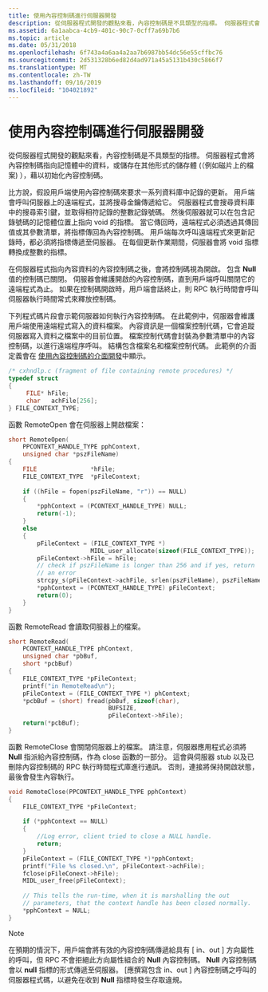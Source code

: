 ```yaml
---
title: 使用內容控制碼進行伺服器開發
description: 從伺服器程式開發的觀點來看，內容控制碼是不具類型的指標。 伺服器程式會將內容控制碼指向記憶體中的資料，或儲存在其他形式的儲存體 (（例如磁片上的檔案) ），藉以初始化內容控制碼。
ms.assetid: 6a1aabca-4cb9-401c-90c7-0cff7a69b7b6
ms.topic: article
ms.date: 05/31/2018
ms.openlocfilehash: 6f743a4a6aa4a2aa7b6987bb54dc56e55cffbc76
ms.sourcegitcommit: 2d531328b6ed82d4ad971a45a5131b430c5866f7
ms.translationtype: MT
ms.contentlocale: zh-TW
ms.lasthandoff: 09/16/2019
ms.locfileid: "104021892"
---
```

# <a name="server-development-using-context-handles"></a>使用內容控制碼進行伺服器開發

從伺服器程式開發的觀點來看，內容控制碼是不具類型的指標。 伺服器程式會將內容控制碼指向記憶體中的資料，或儲存在其他形式的儲存體 (（例如磁片上的檔案) ），藉以初始化內容控制碼。

比方說，假設用戶端使用內容控制碼來要求一系列資料庫中記錄的更新。 用戶端會呼叫伺服器上的遠端程式，並將搜尋金鑰傳遞給它。 伺服器程式會搜尋資料庫中的搜尋索引鍵，並取得相符記錄的整數記錄號碼。 然後伺服器就可以在包含記錄號碼的記憶體位置上指向 void 的指標。 當它傳回時，遠端程式必須透過其傳回值或其參數清單，將指標傳回為內容控制碼。 用戶端每次呼叫遠端程式來更新記錄時，都必須將指標傳遞至伺服器。 在每個更新作業期間，伺服器會將 void 指標轉換成整數的指標。

在伺服器程式指向內容資料的內容控制碼之後，會將控制碼視為開啟。 包含 **Null** 值的控制碼已關閉。 伺服器會維護開啟的內容控制碼，直到用戶端呼叫關閉它的遠端程式為止。 如果在控制碼開啟時，用戶端會話終止，則 RPC 執行時間會呼叫伺服器執行時間常式來釋放控制碼。

下列程式碼片段會示範伺服器如何執行內容控制碼。 在此範例中，伺服器會維護用戶端使用遠端程式寫入的資料檔案。 內容資訊是一個檔案控制代碼，它會追蹤伺服器寫入資料之檔案中的目前位置。 檔案控制代碼會封裝為參數清單中的內容控制碼，以進行遠端程序呼叫。 結構包含檔案名和檔案控制代碼。 此範例的介面定義會在 [使用內容控制碼的介面開發](interface-development-using-context-handles.md)中顯示。


```C++
/* cxhndlp.c (fragment of file containing remote procedures) */
typedef struct 
{
     FILE* hFile;
     char   achFile[256];
} FILE_CONTEXT_TYPE;
```



函數 RemoteOpen 會在伺服器上開啟檔案：


```C++
short RemoteOpen(
    PPCONTEXT_HANDLE_TYPE pphContext,
    unsigned char *pszFileName)
{
    FILE               *hFile;
    FILE_CONTEXT_TYPE  *pFileContext;
 
    if ((hFile = fopen(pszFileName, "r")) == NULL) 
    {
        *pphContext = (PCONTEXT_HANDLE_TYPE) NULL;
        return(-1);
    }
    else 
    {
        pFileContext = (FILE_CONTEXT_TYPE *) 
                       MIDL_user_allocate(sizeof(FILE_CONTEXT_TYPE));
        pFileContext->hFile = hFile;
        // check if pszFileName is longer than 256 and if yes, return
        // an error
        strcpy_s(pFileContext->achFile, srlen(pszFileName), pszFileName);
        *pphContext = (PCONTEXT_HANDLE_TYPE) pFileContext;
        return(0);
    }
}
```



函數 RemoteRead 會讀取伺服器上的檔案。


```C++
short RemoteRead(
    PCONTEXT_HANDLE_TYPE phContext, 
    unsigned char *pbBuf, 
    short *pcbBuf) 
{ 
    FILE_CONTEXT_TYPE *pFileContext; 
    printf("in RemoteRead\n"); 
    pFileContext = (FILE_CONTEXT_TYPE *) phContext; 
    *pcbBuf = (short) fread(pbBuf, sizeof(char), 
                            BUFSIZE, 
                            pFileContext->hFile); 
    return(*pcbBuf); 
}
```



函數 RemoteClose 會關閉伺服器上的檔案。 請注意，伺服器應用程式必須將 **Null** 指派給內容控制碼，作為 close 函數的一部分。 這會與伺服器 stub 以及已刪除內容控制碼的 RPC 執行時間程式庫進行通訊。 否則，連接將保持開啟狀態，最後會發生內容執行。


```C++
void RemoteClose(PPCONTEXT_HANDLE_TYPE pphContext)
{
    FILE_CONTEXT_TYPE *pFileContext;
 
    if (*pphContext == NULL)
    {
        //Log error, client tried to close a NULL handle.
        return;
    }
    pFileContext = (FILE_CONTEXT_TYPE *)*pphContext;
    printf("File %s closed.\n", pFileContext->achFile);
    fclose(pFileConext->hFile);
    MIDL_user_free(pFileContext);
 
    // This tells the run-time, when it is marshalling the out 
    // parameters, that the context handle has been closed normally.
    *pphContext = NULL;
}
```



> [!Note]  
> 在預期的情況下，用戶端會將有效的內容控制碼傳遞給具有 \[ in、out \] 方向屬性的呼叫，但 RPC 不會拒絕此方向屬性組合的 **Null** 內容控制碼。 **Null** 內容控制碼會以 **null** 指標的形式傳遞至伺服器。 \[應撰寫包含 in、out \] 內容控制碼之呼叫的伺服器程式碼，以避免在收到 **Null** 指標時發生存取違規。

 

 

 




